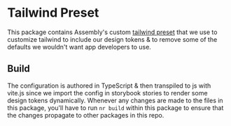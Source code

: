 # Tailwind Preset

This package contains Assembly's custom [tailwind preset](https://tailwindcss.com/docs/presets) that we use to customize tailwind to include our design tokens & to remove some of the defaults we wouldn't want app developers to use.

## Build

The configuration is authored in TypeScript & then transpiled to js with vite.js since we import the config in storybook stories to render some design tokens dynamically. Whenever any changes are made to the files in this package, you'll have to run `nr build` within this package to ensure that the changes propagate to other packages in this repo.
